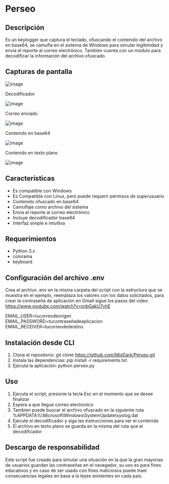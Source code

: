 # Perseo

## Descripción
Es un keylogger que captura el teclado, ofuscando el contenido del archivo en base64, se camufla en el sistema de Windows para simular legitimidad y envia el reporte al correo electrónico. Tambien cuenta con un módulo para decodificar la información del archivo ofuscado.

## Capturas de pantalla
![image](https://github.com/user-attachments/assets/9755b24c-9919-45c7-8cb1-537a0635a0d4)

Decodificador

![image](https://github.com/user-attachments/assets/b1de8eff-34c4-44c8-bb2e-d6b47f385c18)

Correo enviado 

![image](https://github.com/user-attachments/assets/faeef2ed-8887-4386-8d4e-6d465de29bb4)

Contenido en base64

![image](https://github.com/user-attachments/assets/4eb69378-f092-4efa-b38c-7889e5e79e81)

Contenido en texto plano 

![image](https://github.com/user-attachments/assets/3a3bd320-718d-417b-b3d0-5adc867529b0)

## Características
- Es compatible con Windows
- Es Compatible con Linux, pero puede requerir permisos de superusuario
- Contenido ofuscado en base64
- Camuflaje como archivo del sistema 
- Envia el reporte al correo electrónico
- Incluye decodificador base64
- Interfaz simple e intuitiva

## Requerimientos
- Python 3.x 
- colorama
- keyboard

## Configuración del archivo .env
Crea el archivo .env en la misma carpeta del script con la estructura que se muestra en el ejemplo, reemplaza los valores con los datos solicitados, para crear la contraseña de aplicación en Gmail sigue los pasos del video https://www.youtube.com/watch?v=xnbGakU7vhE

EMAIL_USER=tucorreodeorigen  
EMAIL_PASSWORD=tucontraseñadeaplicacion  
EMAIL_RECEIVER=tucorreodedestino

## Instalación desde CLI
1. Clona el repositorio: 
git clone https://github.com/MixDark/Perseo.git
2. Instala las dependencias:
pip install -r requirements.txt
3. Ejecuta la aplicación:
python perseo.py

## Uso
1. Ejecuta el script, presione la tecla Esc en el momento que se desee finalizar
2. Espera a que llegue correo electronico
3. Tambien puede buscar el archivo ofuscado en la siguiente ruta %APPDATA%\\Microsoft\\Windows\\SystemUpdate\\syslog.dat
4. Ejecute el decodificador y siga las instrucciones para ver el contenido
5. El archivo en texto plano se guarda en la misma del ruta que el decodificador

## Descargo de responsabilidad
Este script fue creado para simular una situación en la que la gran mayorias de usuarios guardan las contraseñas en el navegador, su uso es para fines educativos y en caso de ser usado con fines maliciosos puede traer consecuencias legales en base a la leyes existentes en cada país.
